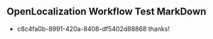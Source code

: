 ## OpenLocalization Workflow Test MarkDown
* c8c4fa0b-8991-420a-8408-df5402d88868 thanks!

<!--HONumber=Nov16_HO5-->


